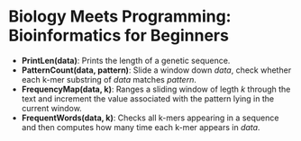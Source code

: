 # Biology Meets Programming: Bioinformatics for Beginners
- **PrintLen(data)**: Prints the length of a genetic sequence.
- **PatternCount(data, pattern)**: Slide a window down *data*, check whether each k-mer substring of *data* matches *pattern*.
- **FrequencyMap(data, k)**: Ranges a sliding window of legth *k* through the text and increment the value associated with the pattern lying in the current window.
- **FrequentWords(data, k)**: Checks all k-mers appearing in a sequence and then computes how many time each k-mer appears in *data*.


